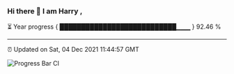 ### Hi there 👋 I am Harry , 

⏳ Year progress { ███████████████████████████▁▁▁ } 92.46 %

---

⏰ Updated on Sat, 04 Dec 2021 11:44:57 GMT

![Progress Bar CI](https://github.com/duykhang68/duykhang68/workflows/Progress%20Bar%20CI/badge.svg)
